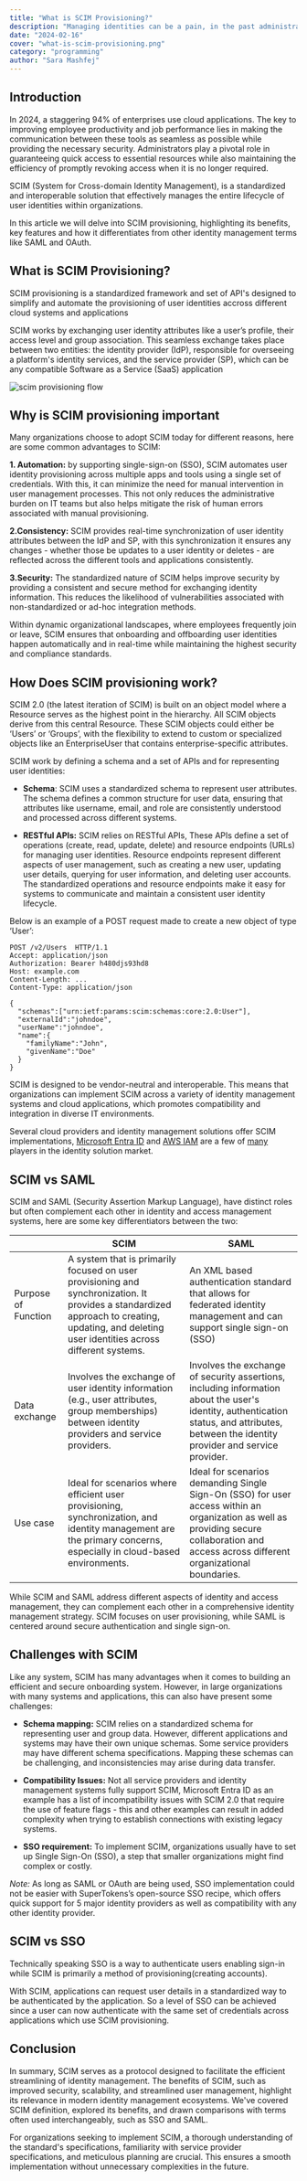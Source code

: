 ```yaml
---
title: "What is SCIM Provisioning?"
description: "Managing identities can be a pain, in the past administrators would have to manually add identifying information needed by applications about users. This process takes longer and has a high margin of error. SCIM streamlines the management of user groups and devices. In this blog we will explore how it works."
date: "2024-02-16"
cover: "what-is-scim-provisioning.png"
category: "programming"
author: "Sara Mashfej"
---
```


## Introduction

In 2024, a staggering 94% of enterprises use cloud applications. The key to improving employee productivity and job performance lies in making the communication between these tools as seamless as possible while providing the necessary security. Administrators play a pivotal role in guaranteeing quick access to essential resources while also maintaining the efficiency of promptly revoking access when it is no longer required.

SCIM (System for Cross-domain Identity Management), is a standardized and interoperable solution that  effectively manages the entire lifecycle of user identities within organizations. 

In this article we will delve into SCIM provisioning, highlighting its benefits, key features and how it differentiates from other identity management terms like SAML and OAuth.

## What is SCIM Provisioning?
SCIM provisioning is a standardized framework and set of API's designed to simplify and automate the provisioning of user identities accross different cloud systems and applications 

SCIM works by exchanging user identity attributes like a user’s profile, their access level and group association. This seamless exchange takes place between two entities: the identity provider (IdP), responsible for overseeing a platform's identity services, and the service provider (SP), which can be any compatible Software as a Service (SaaS) application

![scim provisioning flow](./scim-provisioning-flow.png)

## Why is SCIM provisioning important

Many organizations choose to adopt SCIM today for different reasons, here are some common advantages to SCIM:

**1. Automation:** by supporting single-sign-on (SSO), SCIM automates user identity provisioning across multiple apps and tools using a single set of credentials. 
With this, it can minimize the need for manual intervention in user management processes. This not only reduces the administrative burden on IT teams but also helps mitigate the risk of human errors associated with manual provisioning.

**2.Consistency:** SCIM provides real-time synchronization of user identity attributes between the IdP and SP, with this synchronization it ensures any changes - whether those be updates to a user identity or deletes - are reflected across the different tools and applications consistently. 

**3.Security:** The standardized nature of SCIM helps improve security by providing a consistent and secure method for exchanging identity information. This reduces the likelihood of vulnerabilities associated with non-standardized or ad-hoc integration methods.

Within dynamic organizational landscapes, where employees frequently join or leave, SCIM ensures that onboarding and offboarding user identities happen automatically and in real-time while maintaining the highest security and compliance standards.

## How Does SCIM provisioning work?
SCIM 2.0 (the latest iteration of SCIM) is built on an object model where a Resource serves as the highest point in the hierarchy. All SCIM objects derive from this central Resource. These SCIM objects could either be ‘Users’ or ‘Groups’, with the flexibility to extend to custom or specialized objects like an EnterpriseUser that contains enterprise-specific attributes.

SCIM work by defining a schema and a set of APIs and for representing user identities:

- **Schema**: SCIM uses a standardized schema to represent user attributes. The schema defines a common structure for user data, ensuring that attributes like username, email, and role are consistently understood and processed across different systems. 

- **RESTful APIs:** SCIM relies on RESTful APIs, These APIs define a set of operations (create, read, update, delete) and resource endpoints (URLs) for managing user identities. Resource endpoints represent different aspects of user management, such as creating a new user, updating user details, querying for user information, and deleting user accounts. 
The standardized operations and resource endpoints make it easy for systems to communicate and maintain a consistent user identity lifecycle.

Below is an example of a POST request made to create a new object of type ‘User’:

```
POST /v2/Users  HTTP/1.1
Accept: application/json
Authorization: Bearer h480djs93hd8
Host: example.com
Content-Length: ...
Content-Type: application/json

{
  "schemas":["urn:ietf:params:scim:schemas:core:2.0:User"],
  "externalId":"johndoe",
  "userName":"johndoe",
  "name":{
    "familyName":"John",
    "givenName":"Doe"
  }
}
```

SCIM is designed to be vendor-neutral and interoperable. This means that organizations can implement SCIM across a variety of identity management systems and cloud applications, which promotes compatibility and integration in diverse IT environments.

Several cloud providers and identity management solutions offer SCIM implementations, [Microsoft Entra ID](https://learn.microsoft.com/en-us/entra/architecture/sync-scim) and [AWS IAM](https://docs.aws.amazon.com/singlesignon/latest/userguide/scim-profile-saml.html) are a few of [many](https://simplecloud.info/#Overview) players in the identity solution market. 


## SCIM vs SAML
SCIM and SAML (Security Assertion Markup Language), have distinct roles but often complement each other in identity and access management systems, here are some key differentiators between the two:


|  	| SCIM 	| SAML 	|
|---	|---	|---	|
| Purpose of Function 	| A system that is primarily focused on user provisioning and synchronization. It provides a standardized approach to creating, updating, and deleting user identities across different systems. 	| An XML based authentication standard that allows for federated identity management and can support single sign-on (SSO) 	|
| Data exchange 	| Involves the exchange of user identity information (e.g., user attributes, group memberships) between identity providers and service providers. 	| Involves the exchange of security assertions, including information about the user's identity, authentication status, and attributes, between the identity provider and service provider. 	|
| Use case 	| Ideal for scenarios where efficient user provisioning, synchronization, and identity management are the primary concerns, especially in cloud-based environments. 	| Ideal for scenarios demanding Single Sign-On (SSO) for user access within an organization as well as providing secure collaboration and access across different organizational boundaries. 	|

While SCIM and SAML address different aspects of identity and access management, they can complement each other in a comprehensive identity management strategy. SCIM focuses on user provisioning, while SAML is centered around secure authentication and single sign-on.

## Challenges with SCIM
Like any system, SCIM has many advantages when it comes to building an efficient and secure onboarding system. However, in large organizations with many systems and applications, this can also have present some challenges:

- **Schema mapping:** SCIM relies on a standardized schema for representing user and group data. However, different applications and systems may have their own unique schemas. Some service providers may have different schema specifications. Mapping these schemas can be challenging, and inconsistencies may arise during data transfer.

- **Compatibility Issues:** Not all service providers and identity management systems fully support SCIM, Microsoft Entra ID as an example has a list of incompatibility issues with SCIM 2.0 that require the use of feature flags  - this and other examples can result in added complexity when trying to establish connections with existing legacy systems.

- **SSO requirement:** To implement SCIM, organizations usually have to set up Single Sign-On (SSO), a step that smaller organizations might find complex or costly.

*Note:* As long as SAML or OAuth are being used, SSO implementation could not be easier with SuperTokens’s open-source SSO recipe, which offers quick support for 5 major identity providers as well as compatibility with any other identity provider. 

## SCIM vs SSO

Technically speaking SSO is a way to authenticate users enabling sign-in while SCIM is primarily a method of provisioning(creating accounts).

With SCIM, applications can request user details in a standardized way to be authenticated by the application. So a level of SSO can be achieved since a user can now authenticate with the same set of credentials across applications which use SCIM provisioning.

## Conclusion

In summary, SCIM serves as a protocol designed to facilitate the efficient streamlining of identity management. The benefits of SCIM, such as improved security, scalability, and streamlined user management, highlight its relevance in modern identity management ecosystems. We've covered SCIM definition, explored its benefits, and drawn comparisons with terms often used interchangeably, such as SSO and SAML.

For organizations seeking to implement SCIM, a thorough understanding of the standard's specifications, familiarity with service provider specifications, and meticulous planning are crucial. This ensures a smooth implementation without unnecessary complexities in the future.


